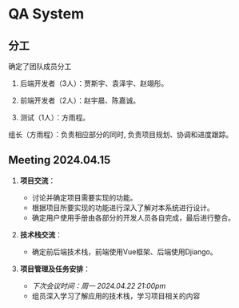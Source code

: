 # QA System

## 分工

确定了团队成员分工

1. 后端开发者（3人）：贾斯宇、袁泽宇、赵翊彤。
    
2. 前端开发者（2人）：赵宇晨、陈嘉诚。
  
3. 测试（1人）：方雨程。

组长（方雨程）：负责相应部分的同时, 负责项目规划、协调和进度跟踪。
 

## Meeting 2024.04.15
1. **项目交流**：
    - 讨论并确定项目需要实现的功能。
    - 根据项目所要实现的功能进行深入了解对本系统进行设计。
    - 确定用户使用手册由各部分的开发人员各自完成，最后进行整合。

2. **技术栈交流**：
    - 确定前后端技术栈，前端使用Vue框架、后端使用Djiango。

3. **项目管理及任务安排**：
    - *下次会议时间：周一 2024.04.22 21:00pm*
    - 组员深入学习了解应用的技术栈，学习项目相关的内容




